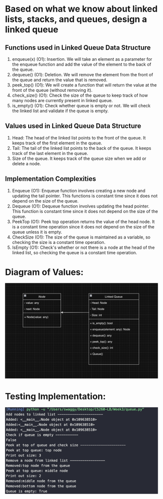 <h1>Based on what we know about linked lists, stacks, and queues, design a linked queue</h1>
<h2>Functions used in Linked Queue Data Structure</h2>
<ol>
<li>enqueue(x) (O1): Insertion. We will take an element as a parameter for the enqueue function and add the value of the element to the back of the queue.</li>
<li>dequeue() (O1): Deletion. We will remove the element from the front of the queue and return the value that is removed.</li>
<li>peek_top() (O1): We will create a function that will return the value at the front of the queue (without removing it).</li>
<li>check_size() (O1): Check the size of the queue to keep track of how many nodes are currently present in linked queue. </li>
<li>is_empty() (O1): Check whether queue is empty or not. We will check the linked list and validate if the queue is empty.</li>
</ol>
<h2>Values used in Linked Queue Data Structure</h2>
<ol>
<li>Head: The head of the linked list points to the front of the queue. It keeps track of the first element in the queue.</li>
<li>Tail: The tail of the linked list points to the back of the queue. It keeps track of the last element in the queue.</li>
<li>Size of the queue. It keeps track of the queue size when we add or delete a node.</li>
</ol>

<h2> Implementation Complexities </h2>
<ol>
<li>Enqueue (O1): Enqueue function involves creating a new node and updating the tail pointer. This functions is constant time since it does not depend on the size of the queue.</li>
<li>Dequeue (O1): Dequeue function involves updating the head pointer. This function is constant time since it does not depend on the size of the queue.</li>
<li>PeekTop (O1): Peek top operation returns the value of the head node. It is a constant time operation since it does not depend on the size of the queue unless it is empty.</li>
<li>CheckSize (O1): The size of the queue is maintained as a variable, so checking the size is a constant time operation.</li>
<li>IsEmpty (O1): Check's whether or not there is a node at the head of the linked list, so checking the queue is a constant time operation. </li>
</ol>

<h1>Diagram of Values:</h1>

![](uml.png) 

<h1>Testing Implementation:</h1>

![](testing.png)
